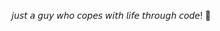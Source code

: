 𝘫𝘶𝘴𝘵 𝘢 𝘨𝘶𝘺 𝘸𝘩𝘰 𝘤𝘰𝘱𝘦𝘴 𝘸𝘪𝘵𝘩 𝘭𝘪𝘧𝘦 𝘵𝘩𝘳𝘰𝘶𝘨𝘩 𝘤𝘰𝘥𝘦! 🌻

<!--
<p align="center"><img src="https://raw.githubusercontent.com/whatDeepak/whatDeepak/master/cover-thompson.png"></p>
<p align="center"><img src="https://raw.githubusercontent.com/whatDeepak/whatDeepak/master/header.png"></p>

## 🌐 Socials:

[![LinkedIn](https://img.shields.io/badge/linkedin-%230077B5.svg?style=for-the-badge&logo=linkedin&logoColor=white)](https://www.linkedin.com/in/deepakkumar-dev/) [![Instagram](https://img.shields.io/badge/Instagram-%23E4405F.svg?style=for-the-badge&logo=Instagram&logoColor=white)](https://instagram.com/what.deepak_) [![X](https://img.shields.io/badge/X-%23000000.svg?style=for-the-badge&logo=X&logoColor=white)](https://x.com/what_deepak_)

# Technologies

### Frameworks, Platforms and Libraries
[![Next.js](https://img.shields.io/badge/Next.js-%23000000.svg?style=for-the-badge&logo=next.js&logoColor=white)](https://nextjs.org/)
![React](https://img.shields.io/badge/react-%2320232a.svg?style=for-the-badge&logo=react&logoColor=%2361DAFB)
![NodeJS](https://img.shields.io/badge/node.js-6DA55F?style=for-the-badge&logo=node.js&logoColor=white)
![Express.js](https://img.shields.io/badge/express.js-%23404d59.svg?style=for-the-badge&logo=express&logoColor=%2361DAFB)
[![Tailwind CSS](https://img.shields.io/badge/Tailwind_CSS-%231a202c.svg?style=for-the-badge&logo=tailwind-css&logoColor=white)](https://tailwindcss.com/)
![Bootstrap](https://img.shields.io/badge/bootstrap-%23563D7C.svg?style=for-the-badge&logo=bootstrap&logoColor=white)
![ESLint](https://img.shields.io/badge/ESLint-4B3263?style=for-the-badge&logo=eslint&logoColor=white)
[![REST API](https://img.shields.io/badge/REST_API-%23777BB4.svg?style=for-the-badge&logo=api)](https://en.wikipedia.org/wiki/Representational_state_transfer)
![JWT](https://img.shields.io/badge/JWT-black?style=for-the-badge&logo=JSON%20web%20tokens)
![NPM](https://img.shields.io/badge/NPM-%23000000.svg?style=for-the-badge&logo=npm&logoColor=white)
![React Router](https://img.shields.io/badge/React_Router-CA4245?style=for-the-badge&logo=react-router&logoColor=white)
![Redux](https://img.shields.io/badge/redux-%23593d88.svg?style=for-the-badge&logo=redux&logoColor=white)

### Programming & Markdown, Styling Languages
![C](https://img.shields.io/badge/c-%2300599C.svg?style=for-the-badge&logo=c&logoColor=white)
![C++](https://img.shields.io/badge/c++-%2300599C.svg?style=for-the-badge&logo=c%2B%2B&logoColor=white)
![JavaScript](https://img.shields.io/badge/javascript-%23323330.svg?style=for-the-badge&logo=javascript&logoColor=%23F7DF1E)
![TypeScript](https://img.shields.io/badge/typescript-%23007ACC.svg?style=for-the-badge&logo=typescript&logoColor=white)
![Go](https://img.shields.io/badge/go-%2300ADD8.svg?style=for-the-badge&logo=go&logoColor=white)
![Python](https://img.shields.io/badge/python-3670A0?style=for-the-badge&logo=python&logoColor=ffdd54)
![CSS3](https://img.shields.io/badge/css3-%231572B6.svg?style=for-the-badge&logo=css3&logoColor=white)
![HTML5](https://img.shields.io/badge/html5-%23E34F26.svg?style=for-the-badge&logo=html5&logoColor=white)
![LaTeX](https://img.shields.io/badge/latex-%23008080.svg?style=for-the-badge&logo=latex&logoColor=white)


### Hosting/SaaS
![AWS](https://img.shields.io/badge/AWS-%23FF9900.svg?style=for-the-badge&logo=amazon-aws&logoColor=white)
![Netlify](https://img.shields.io/badge/netlify-%23000000.svg?style=for-the-badge&logo=netlify&logoColor=#00C7B7)

### Databases
![MongoDB](https://img.shields.io/badge/MongoDB-%234ea94b.svg?style=for-the-badge&logo=mongodb&logoColor=white)
![MySQL](https://img.shields.io/badge/mysql-%2300f.svg?style=for-the-badge&logo=mysql&logoColor=white)
![Postgresql](https://img.shields.io/badge/PostgreSQL-316192?style=for-the-badge&logo=postgresql&logoColor=white)
![Redis](https://img.shields.io/badge/redis-%23DD0031.svg?style=for-the-badge&logo=redis&logoColor=white)

### ORM
[![Prisma](https://img.shields.io/badge/Prisma-1B222D?style=for-the-badge&logo=prisma&logoColor=white)](https://www.prisma.io/)

### Version Control
![Git](https://img.shields.io/badge/Git-F05032?style=for-the-badge&logo=git&logoColor=white)
![GitHub](https://img.shields.io/badge/GitHub-181717?style=for-the-badge&logo=github&logoColor=white)

### Devops
![Jenkins](https://img.shields.io/badge/jenkins-%232C5263.svg?style=for-the-badge&logo=jenkins&logoColor=white)
![Docker](https://img.shields.io/badge/docker-%230db7ed.svg?style=for-the-badge&logo=docker&logoColor=white)
![Kubernetes](https://img.shields.io/badge/kubernetes-%23326ce5.svg?style=for-the-badge&logo=kubernetes&logoColor=white)
[![Ansible](https://img.shields.io/badge/Ansible-%231A1918.svg?style=for-the-badge&logo=ansible&logoColor=EE0000)](https://www.ansible.com/)


### Others
![Nodemon](https://img.shields.io/badge/Nodemon-76D04B?style=for-the-badge&logo=nodemon&logoColor=white)
![Postman](https://img.shields.io/badge/Postman-FF6C37?style=for-the-badge&logo=postman&logoColor=white)


<br clear="both">

<img src="https://raw.githubusercontent.com/whatDeepak/whatDeepak/output/snake.svg" alt="Snake animation" />

## 📊 Languages:

![](https://github-readme-streak-stats.herokuapp.com/?user=whatDeepak&theme=merko&hide_border=true&include_all_commits=true&count_private=false&layout=compact)<br/>
![](https://github-readme-stats.vercel.app/api/top-langs/?username=whatDeepak&theme=merko&hide_border=true&include_all_commits=true&count_private=false&layout=compact)

---

[![](https://visitcount.itsvg.in/api?id=whatDeepak&icon=0&color=9)](https://visitcount.itsvg.in)
--!>
